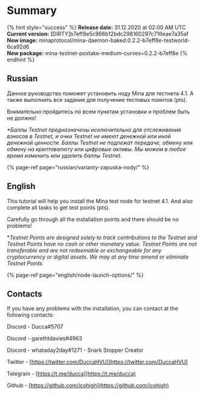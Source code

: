 # Summary

{% hint style="success" %}
**Release date:** 31.12.2020 at 02:00 AM UTC  
**Current version:** \[DIRTY\]b7eff8e5c966b12bdc298160297c716eae7a35af  
**New image:** minaprotocol/mina-daemon-baked:0.2.2-b7eff8e-testworld-6ca92d6  
**New package:** mina-testnet-postake-medium-curves=0.2.2-b7eff8e
{% endhint %}

## Russian

Данное руководство поможет установить ноду Mina для тестнета 4.1. А также выполнить все задания для получение тестовых поинтов \(pts\).

Внимательно пройдитесь по всем пунктам установки и проблем быть не должно! 

_\*Баллы Testnet предназначены исключительно для отслеживания взносов в Testnet, и очки Testnet не имеют денежной или иной денежной ценности. Баллы Testnet не подлежат передаче, обмену или обмену на криптовалюту или цифровые активы. Мы можем в любое время изменить или удалить баллы Testnet._

{% page-ref page="russian/varianty-zapuska-nody/" %}

## English

This tutorial will help you install the Mina test node for testnet 4.1. And also complete all tasks to get test points \(pts\). 

Carefully go through all the installation points and there should be no problems!

\*_Testnet Points are designed solely to track contributions to the Testnet and Testnet Points have no cash or other monetary value. Testnet Points are not transferable and are not redeemable or exchangeable for any cryptocurrency or digital assets. We may at any time amend or eliminate Testnet Points_

{% page-ref page="english/node-launch-options/" %}

## Contacts

If you have any problems with the installation, you can contact at the following contacts:

Discord - Ducca\#5707

Discord - garethtdavies\#4963

Discord - whataday2day\#1271 - Snark Stopper Creator

Twitter - [https://twitter.com/DuccaHVU](https://twitter.com/DuccaHVU)

Telegram - [https://t.me/ducca](https://t.me/ducca)

Github - [https://github.com/icohigh](https://github.com/icohigh)

